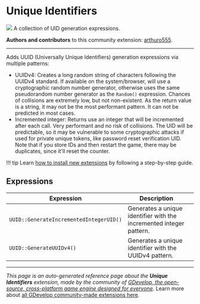 # Unique Identifiers

<img src="https://resources.gdevelop-app.com/assets/Icons/identifier.svg" class="extension-icon"></img>
A collection of UID generation expressions.

**Authors and contributors** to this community extension: [arthuro555](https://gd.games/arthuro555).

---

Adds UUID (Universally Unique Identifiers) generation expressions via multiple patterns:

- UUIDv4: Creates a long random string of characters following the UUIDv4 standard. If available on the system/browser, will use a cryptographic random number generator, otherwise uses the same pseudorandom number generator as the `Random()` expression. Chances of collisions are extremely low, but not non-existent. As the return value is a string, it may not be the most performant pattern. It can not be predicted in most cases.
- Incremented integer: Returns use an integer that will be incremented after each call. Very performant and no risk of collisions. The UID will be predictable, so it may be vulnerable to some cryptographic attacks if used for private unique tokens, like password reset verification UID. Note that if you store IDs and then restart the game, there may be duplicates, since it'll reset the counter.

!!! tip
    Learn [how to install new extensions](/gdevelop5/extensions/search) by following a step-by-step guide.

## Expressions

| Expression | Description |  |
|-----|-----|-----|
| `UUID::GenerateIncrementedIntegerUID()` | Generates a unique identifier with the incremented integer pattern. ||
| `UUID::GenerateUUIDv4()` | Generates a unique identifier with the UUIDv4 pattern. ||


---

*This page is an auto-generated reference page about the **Unique Identifiers** extension, made by the community of [GDevelop, the open-source, cross-platform game engine designed for everyone](https://gdevelop.io/).* Learn more about [all GDevelop community-made extensions here](/gdevelop5/extensions).